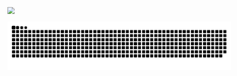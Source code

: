 ![](https://github-readme-stars.vercel.app/api?username=hkaa0)



![](https://github.com/Platane/snk/raw/output/github-contribution-grid-snake.svg)
